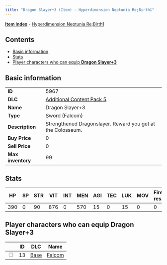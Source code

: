 ```yaml
---
title: "Dragon Slayer+3 (Item) - Hyperdimension Neptunia Re;Birth1"
---
```


[**Item Index**](/neptunia/rb1/item/index.html) - [Hyperdimension Neptunia Re;Birth1](/neptunia/rb1)

## Contents

- [Basic information](#basic-information)
- [Stats](#stats)
- [Player characters who can equip **Dragon Slayer+3**](#player-characters-who-can-equip-dragon-slayer-3)

## Basic information

|   |   |
| -- | -- |
| **ID** | 5967 |
| **DLC** | [Additional Content Pack 5](/neptunia/rb1/dlc/14-pack5.html) |
| **Name** | Dragon Slayer+3 |
| **Type** | Sword (Falcom) |
| **Description** | Strengthened Dragonslayer. Reward you get at the Colosseum. |
| **Buy Price** | 0 |
| **Sell Price** | 0 |
| **Max inventory** | 99 |

## Stats

| HP | SP | STR | VIT | INT | MEN | AGI | TEC | LUK | MOV | Fire res. | Ice res. | Wind res. | Lightning res. |
| -- | -- | --- | --- | --- | --- | --- | --- | --- | --- | --------- | -------- | --------- | -------------- |
| 390 | 0 | 90 | 876 | 0 | 570 | 15 | 0 | 15 | 0 | 0 | 0 | 0 | 0 |

## Player characters who can equip **Dragon Slayer+3**

|    | ID | DLC | Name |
| -- | -- | --- | ---- |
| <input type="checkbox" id="rb1-player-1-13" class="trackbox" /> | 13 | [Base](/neptunia/rb1/dlc/1-base.html) | [Falcom](/neptunia/rb1/player/1-13-falcom.html) |